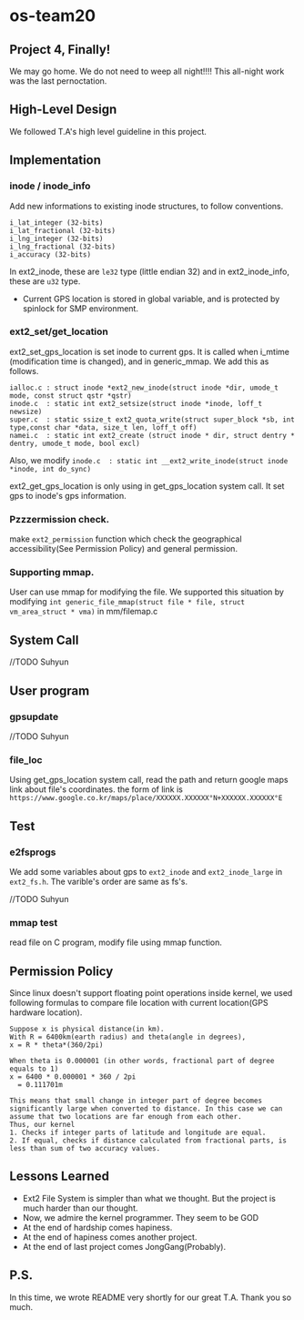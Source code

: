 # os-team20

## Project 4, Finally!
We may go home. We do not need to weep all night!!!! This all-night work was the last pernoctation.

## High-Level Design
We followed T.A's high level guideline in this project.

## Implementation
### inode / inode_info
Add new informations to existing inode structures, to follow conventions.

```
i_lat_integer (32-bits)
i_lat_fractional (32-bits)
i_lng_integer (32-bits)
i_lng_fractional (32-bits)
i_accuracy (32-bits)
```
In ext2_inode, these are `le32` type (little endian 32) and in ext2_inode_info, these are `u32` type.


* Current GPS location is stored in global variable, and is protected by spinlock for SMP environment.

###  ext2_set/get_location
ext2_set_gps_location is set inode to current gps. It is called when i_mtime (modification time is changed), and in generic_mmap.
We add this as follows.
```
ialloc.c : struct inode *ext2_new_inode(struct inode *dir, umode_t mode, const struct qstr *qstr)
inode.c  : static int ext2_setsize(struct inode *inode, loff_t newsize)
super.c  : static ssize_t ext2_quota_write(struct super_block *sb, int type,const char *data, size_t len, loff_t off)
namei.c  : static int ext2_create (struct inode * dir, struct dentry * dentry, umode_t mode, bool excl)
```

Also, we modify `inode.c  : static int __ext2_write_inode(struct inode *inode, int do_sync)`

ext2_get_gps_location is only using in get_gps_location system call. It set gps to inode's gps information.

### Pzzzermission check.
make `ext2_permission` function which check the geographical accessibility(See Permission Policy) and general permission.

### Supporting mmap.
 User can use mmap for modifying the file. We supported this situation by modifying  `int generic_file_mmap(struct file * file, struct vm_area_struct * vma)` in mm/filemap.c

## System Call
//TODO Suhyun

## User program
### gpsupdate
//TODO Suhyun

### file_loc
Using get_gps_location system call, read the path and return google maps link about file's coordinates. 
the form of link is `https://www.google.co.kr/maps/place/XXXXXX.XXXXXX°N+XXXXXX.XXXXXX°E`

## Test
### e2fsprogs
We add some variables about gps to `ext2_inode` and `ext2_inode_large` in `ext2_fs.h`. The varible's order are same as fs's.

//TODO Suhyun
### mmap test
read file on C program, modify file using mmap function.


## Permission Policy
Since linux doesn't support floating point operations inside kernel, we used following formulas to compare file location with current location(GPS hardware location).

```
Suppose x is physical distance(in km).
With R = 6400km(earth radius) and theta(angle in degrees),
x = R * theta*(360/2pi)
  
When theta is 0.000001 (in other words, fractional part of degree equals to 1)
x = 6400 * 0.000001 * 360 / 2pi
  = 0.111701m
  
This means that small change in integer part of degree becomes significantly large when converted to distance. In this case we can assume that two locations are far enough from each other.
Thus, our kernel
1. Checks if integer parts of latitude and longitude are equal.
2. If equal, checks if distance calculated from fractional parts, is less than sum of two accuracy values.
```

## Lessons Learned
* Ext2 File System is simpler than what we thought. But the project is much harder than our thought.
* Now, we admire the kernel programmer. They seem to be GOD
* At the end of hardship comes hapiness.
* At the end of hapiness comes another project.
* At the end of last project comes JongGang(Probably).

## P.S.
In this time, we wrote README very shortly for our great T.A.
Thank you so much.
